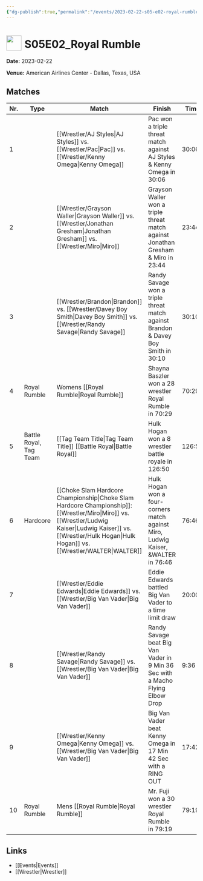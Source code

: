 ```yaml
---
{"dg-publish":true,"permalink":"/events/2023-02-22-s05-e02-royal-rumble/","title":"S05E02_Royal Rumble","noteIcon":""}
---
```



# <img src="https://github.com/CptSpaulding1980/choke-slam-wrestling/releases/download/images/ChokeSlam.png" width="40" style="vertical-align:bottom; margin-right:8px;">**S05E02_Royal Rumble**

**Date:** 2023-02-22

**Venue:** American Airlines Center - Dallas, Texas, USA

## Matches

| Nr. | Type | Match | Finish | Time | Rating | Score |
|-----|------|-------|--------|------|--------|-------|
| 1 |  | [[Wrestler/AJ Styles\|AJ Styles]] vs. [[Wrestler/Pac\|Pac]] vs. [[Wrestler/Kenny Omega\|Kenny Omega]] | Pac won a triple threat match against AJ Styles & Kenny Omega in  30:06 | 30:06 | ★★★★3/4 | 99 |
| 2 |  | [[Wrestler/Grayson Waller\|Grayson Waller]] vs. [[Wrestler/Jonathan Gresham\|Jonathan Gresham]] vs. [[Wrestler/Miro\|Miro]] | Grayson Waller won a triple threat match against Jonathan Gresham & Miro in  23:44 | 23:44 | ★★★★★ | 102 |
| 3 |  | [[Wrestler/Brandon\|Brandon]] vs. [[Wrestler/Davey Boy Smith\|Davey Boy Smith]] vs. [[Wrestler/Randy Savage\|Randy Savage]] | Randy Savage won a triple threat match against Brandon & Davey Boy Smith in  30:10 | 30:10 | ★★★★★ | 102 |
| 4 | Royal Rumble | Womens [[Royal Rumble\|Royal Rumble]] | Shayna Baszler won a 28 wrestler Royal Rumble in  70:29 | 70:29 | ★★★★1/4 | 88 |
| 5 | Battle Royal, Tag Team | [[Tag Team Title\|Tag Team Title]] [[Battle Royal\|Battle Royal]] | Hulk Hogan won a 8 wrestler battle royale in  126:50 | 126:50 | ★★★★3/4 | 98 |
| 6 | Hardcore | [[Choke Slam Hardcore Championship\|Choke Slam Hardcore Championship]]: [[Wrestler/Miro\|Miro]] vs. [[Wrestler/Ludwig Kaiser\|Ludwig Kaiser]] vs. [[Wrestler/Hulk Hogan\|Hulk Hogan]] vs. [[Wrestler/WALTER\|WALTER]] | Hulk Hogan won a four-corners match against Miro, Ludwig Kaiser, &WALTER in  76:46 | 76:46 | ★★★★3/4 | 99 |
| 7 |  | [[Wrestler/Eddie Edwards\|Eddie Edwards]] vs. [[Wrestler/Big Van Vader\|Big Van Vader]] | Eddie Edwards battled Big Van Vader to a  time limit draw | 20:00 | ★★★★1/4 | 90 |
| 8 |  | [[Wrestler/Randy Savage\|Randy Savage]] vs. [[Wrestler/Big Van Vader\|Big Van Vader]] | Randy Savage beat Big Van Vader in 9 Min 36 Sec with a Macho Flying Elbow Drop | 9:36 | ★★★1/2 | 77 |
| 9 |  | [[Wrestler/Kenny Omega\|Kenny Omega]] vs. [[Wrestler/Big Van Vader\|Big Van Vader]] | Big Van Vader beat Kenny Omega in 17 Min 42 Sec with a RING OUT | 17:42 | ★★★★★ | 100 |
| 10 | Royal Rumble | Mens [[Royal Rumble\|Royal Rumble]] | Mr. Fuji won a 30 wrestler Royal Rumble in  79:19 | 79:19 | ★★★★1/4 | 88 |

## Links
- [[Events\|Events]]
- [[Wrestler\|Wrestler]]
